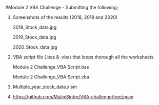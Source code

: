 #Module 2 VBA Challenge - Submitting the following;

1. Screenshots of the results (2018, 2019 and 2020)

   2018_Stock_data.jpg

   2019_Stock_data.jpg

   2020_Stock_data.jpg

2. VBA script file (.bas & .vba) that loops thorough all the worksheets

   Module 2 Challenge_VBA Script.bas

   Module 2 Challenge_VBA Script.vba
  
3. Multiple_year_stock_data.xlsm

4. https://github.com/MaliniSintre/VBA-challenge/tree/main
